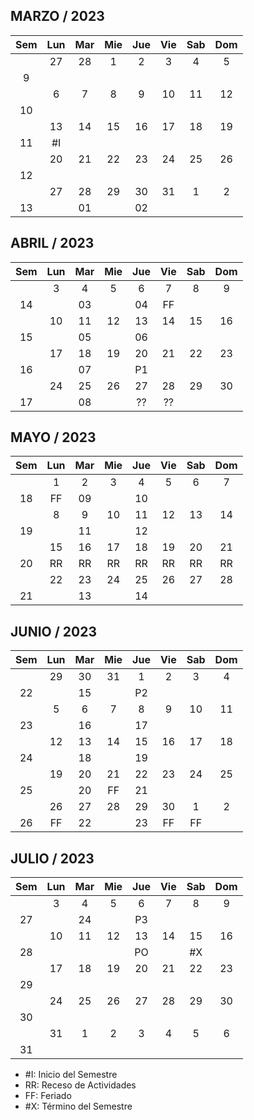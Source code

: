 ## MARZO / 2023

|Sem |Lun |Mar |Mie |Jue |Vie |Sab |Dom |
|:-: |:-: |:-: |:-: |:-: |:-: |:-: |:-: |
|    | 27 | 28 |  1 |  2 |  3 |  4 |  5 |
|  9 |    |    |    |    |    |    |    |
|    |  6 |  7 |  8 |  9 | 10 | 11 | 12 |
| 10 |    |    |    |    |    |    |    |
|    | 13 | 14 | 15 | 16 | 17 | 18 | 19 |
| 11 | #I |    |    |    |    |    |    |
|    | 20 | 21 | 22 | 23 | 24 | 25 | 26 |
| 12 |    |    |    |    |    |    |    |
|    | 27 | 28 | 29 | 30 | 31 |  1 |  2 |
| 13 |    | 01 |    | 02 |    |    |    |

## ABRIL / 2023

|Sem |Lun |Mar |Mie |Jue |Vie |Sab |Dom |
|:-: |:-: |:-: |:-: |:-: |:-: |:-: |:-: |
|    |  3 |  4 |  5 |  6 |  7 |  8 |  9 |
| 14 |    | 03 |    | 04 | FF |    |    |
|    | 10 | 11 | 12 | 13 | 14 | 15 | 16 |
| 15 |    | 05 |    | 06 |    |    |    |
|    | 17 | 18 | 19 | 20 | 21 | 22 | 23 |
| 16 |    | 07 |    | P1 |    |    |    |
|    | 24 | 25 | 26 | 27 | 28 | 29 | 30 |
| 17 |    | 08 |    | ?? | ?? |    |    |

## MAYO / 2023

|Sem |Lun |Mar |Mie |Jue |Vie |Sab |Dom |
|:-: |:-: |:-: |:-: |:-: |:-: |:-: |:-: |
|    |  1 |  2 |  3 |  4 |  5 |  6 |  7 |
| 18 | FF | 09 |    | 10 |    |    |    |
|    |  8 |  9 | 10 | 11 | 12 | 13 | 14 |
| 19 |    | 11 |    | 12 |    |    |    |
|    | 15 | 16 | 17 | 18 | 19 | 20 | 21 |
| 20 | RR | RR | RR | RR | RR | RR | RR |
|    | 22 | 23 | 24 | 25 | 26 | 27 | 28 |
| 21 |    | 13 |    | 14 |    |    |    |

## JUNIO / 2023

|Sem |Lun |Mar |Mie |Jue |Vie |Sab |Dom |
|:-: |:-: |:-: |:-: |:-: |:-: |:-: |:-: |
|    | 29 | 30 | 31 |  1 |  2 |  3 |  4 |
| 22 |    | 15 |    | P2 |    |    |    |
|    |  5 |  6 |  7 |  8 |  9 | 10 | 11 |
| 23 |    | 16 |    | 17 |    |    |    |
|    | 12 | 13 | 14 | 15 | 16 | 17 | 18 |
| 24 |    | 18 |    | 19 |    |    |    |
|    | 19 | 20 | 21 | 22 | 23 | 24 | 25 |
| 25 |    | 20 | FF | 21 |    |    |    |
|    | 26 | 27 | 28 | 29 | 30 |  1 |  2 |
| 26 | FF | 22 |    | 23 | FF | FF |    |

## JULIO / 2023

|Sem |Lun |Mar |Mie |Jue |Vie |Sab |Dom |
|:-: |:-: |:-: |:-: |:-: |:-: |:-: |:-: |
|    |  3 |  4 |  5 |  6 |  7 |  8 |  9 |
| 27 |    | 24 |    | P3 |    |    |    |
|    | 10 | 11 | 12 | 13 | 14 | 15 | 16 |
| 28 |    |    |    | PO |    | #X |    |
|    | 17 | 18 | 19 | 20 | 21 | 22 | 23 |
| 29 |    |    |    |    |    |    |    |
|    | 24 | 25 | 26 | 27 | 28 | 29 | 30 |
| 30 |    |    |    |    |    |    |    |
|    | 31 |  1 |  2 |  3 |  4 |  5 |  6 |
| 31 |    |    |    |    |    |    |    |

- #I: Inicio del Semestre
- RR: Receso de Actividades
- FF: Feriado
- #X: Término del Semestre
